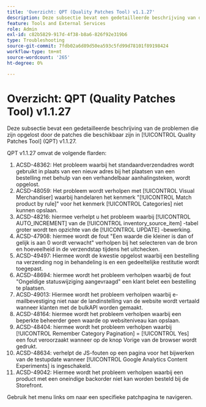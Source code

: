 ```yaml
---
title: 'Overzicht: QPT (Quality Patches Tool) v1.1.27'
description: Deze subsectie bevat een gedetailleerde beschrijving van de problemen die zijn opgelost door de patches die beschikbaar zijn in [!UICONTROL Quality Patches Tool] (QPT) v1.1.27.
feature: Tools and External Services
role: Admin
exl-id: c82b5829-917d-4f38-b8a6-826f92e319b6
type: Troubleshooting
source-git-commit: 7fdb02a6d89d50ea593c5fd99d78101f89198424
workflow-type: tm+mt
source-wordcount: '265'
ht-degree: 0%

---
```


# Overzicht: QPT (Quality Patches Tool) v1.1.27

Deze subsectie bevat een gedetailleerde beschrijving van de problemen die zijn opgelost door de patches die beschikbaar zijn in [!UICONTROL Quality Patches Tool] (QPT) v1.1.27.

QPT v1.1.27 omvat de volgende flarden:

1. ACSD-48362: Het probleem waarbij het standaardverzendadres wordt gebruikt in plaats van een nieuw adres bij het plaatsen van een bestelling met behulp van een verhandelbaar aanhalingsteken, wordt opgelost.
1. ACSD-48059: Het probleem wordt verholpen met [!UICONTROL Visual Merchandiser] waarbij handelaren het kenmerk &quot;[!UICONTROL Match product by rule]&quot; voor het kenmerk [!UICONTROL Categories] niet kunnen opslaan.
1. ACSD-48216: hiermee verhelpt u het probleem waarbij [!UICONTROL AUTO_INCREMENT] van de [!UICONTROL inventory_source_item] -tabel groter wordt ten opzichte van de [!UICONTROL UPDATE] -bewerking.
1. ACSD-47908: hiermee wordt de fout &quot;Een waarde die kleiner is dan of gelijk is aan 0 wordt verwacht&quot; verholpen bij het selecteren van de bron en hoeveelheid in de verzendstap tijdens het uitchecken.
1. ACSD-49497: Hiermee wordt de kwestie opgelost waarbij een bestelling na verzending nog in behandeling is en een gedeeltelijke restitutie wordt toegepast.
1. ACSD-48694: hiermee wordt het probleem verholpen waarbij de fout &quot;Ongeldige statuswijziging aangevraagd&quot; een klant belet een bestelling te plaatsen.
1. ACSD-49013: Hiermee wordt het probleem verholpen waarbij e-mailbevestiging niet naar de landinstelling van de website wordt vertaald wanneer klanten met de bulkAPI worden gemaakt.
1. ACSD-48164: hiermee wordt het probleem verholpen waarbij een beperkte beheerder geen waarde op websiteniveau kan opslaan.
1. ACSD-48404: hiermee wordt het probleem verholpen waarbij [!UICONTROL Remember Category Pagination] = [!UICONTROL Yes] een fout veroorzaakt wanneer op de knop Vorige van de browser wordt gedrukt.
1. ACSD-48634: verhelpt de JS-fouten op een pagina voor het bijwerken van de testupdate wanneer [!UICONTROL Google Analytics Content Experiments] is ingeschakeld.
1. ACSD-49042: Hiermee wordt het probleem verholpen waarbij een product met een oneindige backorder niet kan worden besteld bij de Storefront.

Gebruik het menu links om naar een specifieke patchpagina te navigeren.
